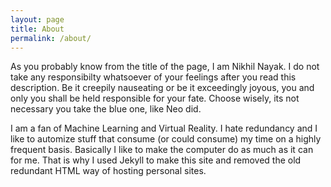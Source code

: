 ```yaml
---
layout: page
title: About
permalink: /about/
---
```

As you probably know from the title of the page, I am Nikhil Nayak. I do not take any responsibilty whatsoever of your feelings after you read this description. Be it creepily nauseating or be it exceedingly joyous, you and only you shall be held responsible for your fate. Choose wisely, its not necessary you take the blue one, like Neo did.

I am a fan of Machine Learning and Virtual Reality. I hate redundancy and I like to automize stuff that consume (or could consume) my time on a highly frequent basis. Basically I like to make the computer do as much as it can for me. That is why I used Jekyll to make this site and removed the old redundant HTML way of hosting personal sites.

